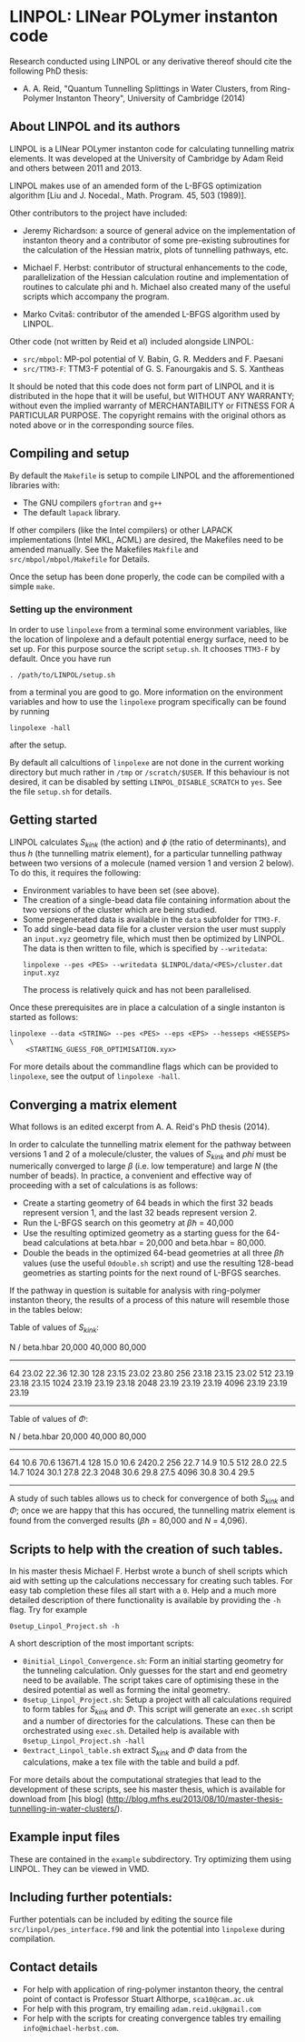 # LINPOL: LINear POLymer instanton code

Research conducted using LINPOL or any derivative thereof should cite the
following PhD thesis:
- A. A. Reid, "Quantum Tunnelling Splittings in Water Clusters, from
    Ring-Polymer Instanton Theory", University of Cambridge (2014)

## About LINPOL and its authors
LINPOL is a LINear POLymer instanton code for calculating tunnelling matrix 
elements. It was developed at the University of Cambridge by Adam Reid and others
between 2011 and 2013.

LINPOL makes use of an amended form of the L-BFGS optimization algorithm 
[Liu and J. Nocedal., Math. Program. 45, 503 (1989)].

Other contributors to the project have included:
- Jeremy Richardson: a source of general advice on the implementation of 
instanton theory and a contributor of some pre-existing subroutines for 
the calculation of the Hessian matrix, plots of tunnelling pathways, etc.

- Michael F. Herbst: contributor of structural enhancements to the code, 
parallelization of the Hessian calculation routine and implementation of 
routines to calculate phi and h.  Michael also created many of the useful
scripts which accompany the program.

- Marko Cvitaš: contributor of the amended L-BFGS algorithm used by LINPOL.

Other code (not written by Reid et al) included alongside LINPOL:
- ``src/mbpol``: MP-pol potential of V. Babin, G. R. Medders and F. Paesani
- ``src/TTM3-F``: TTM3-F potential of G. S. Fanourgakis and S. S. Xantheas 

It should be noted that this code does not form part of LINPOL and it is 
distributed in the hope that it will be useful, but WITHOUT ANY WARRANTY; 
without even the implied warranty of MERCHANTABILITY or FITNESS FOR A PARTICULAR
PURPOSE. The copyright remains with the original othors as noted above or in the
corresponding source files.

## Compiling and setup
By default the ``Makefile`` is setup to compile LINPOL and the afforementioned
libraries with:
- The GNU compilers ``gfortran`` and ``g++``
- The default ``lapack`` library.

If other compilers (like the Intel compilers) or other LAPACK implementations
(Intel MKL, ACML) are desired, the Makefiles need to be amended manually.
See the Makefiles ``Makfile`` and ``src/mbpol/mbpol/Makefile`` for Details.

Once the setup has been done properly, the code can be compiled with a simple
``make``.

### Setting up the environment
In order to use ``linpolexe`` from a terminal some environment variables, like
the location of linpolexe and a default potential energy surface, need to
be set up. For this purpose source the script ``setup.sh``. It chooses ``TTM3-F`` by
default. Once you have run
```
. /path/to/LINPOL/setup.sh
```
from a terminal you are good to go. More information on the environment
variables and how to use the ``linpolexe`` program specifically can be found 
by running
```
linpolexe -hall
```
after the setup.

By default all calcultions of ``linpolexe`` are not done in the current working
directory but much rather in ``/tmp`` or ``/scratch/$USER``. If this behaviour
is not desired, it can be disabled by setting ``LINPOL_DISABLE_SCRATCH`` to 
``yes``. See the file ``setup.sh`` for details.

## Getting started
LINPOL calculates $S_{kink}$ (the action) and $\phi$ (the ratio of determinants),
and thus $h$ (the tunnelling matrix element), for a particular tunnelling 
pathway between two versions of a molecule (named version 1 and version 2 below).
To do  this, it requires the following:
- Environment variables to have been set (see above).
- The creation of a single-bead data file containing information about the 
  two versions of the cluster which are being studied. 
- Some pregenerated data is available in the ``data`` subfolder for ``TTM3-F``.
- To add single-bead data file for a cluster version the user must supply an
  ``input.xyz`` geometry file, which must then be optimized by LINPOL. The data
  is then written to file, which is specified by ``--writedata``:
  ```
  linpolexe --pes <PES> --writedata $LINPOL/data/<PES>/cluster.dat input.xyz
  ```
  The process is relatively quick and has not been parallelised.

Once these prerequisites are in place a calculation of a single instanton is
started as follows:
```
linpolexe --data <STRING> --pes <PES> --eps <EPS> --hesseps <HESSEPS> \
    <STARTING_GUESS_FOR_OPTIMISATION.xyx>
```

For more details about the commandline flags which can be provided to
``linpolexe``, see the output of ``linpolexe -hall``.

## Converging a matrix element
What follows is an edited excerpt from A. A. Reid's PhD thesis (2014).

In order to calculate the tunnelling matrix element for the pathway between versions
1 and 2 of a molecule/cluster, the values of $S_{kink}$ and $phi$ must be numerically 
converged to large $\beta$ (i.e. low temperature) and large $N$ (the number of beads).
In practice, a convenient and effective way of proceeding with a set of calculations 
is as follows:
- Create a starting geometry of 64 beads in which the first 32 beads represent version 1,
and the last 32 beads represent version 2.
- Run the L-BFGS search on this geometry at $\beta \hbar$ = 40,000
- Use the resulting optimized geometry as a starting guess for the 64-bead calculations
at beta.hbar = 20,000 and beta.hbar = 80,000.
- Double the beads in the optimized 64-bead geometries at all three $\beta \hbar$ values
(use the useful ``0double.sh`` script) and use the resulting 128-bead geometries as starting
points for the next round of L-BFGS searches.

If the pathway in question is suitable for analysis with ring-polymer instanton theory,
the results of a process of this nature will resemble those in the tables below:

Table of values of $S_{kink}$:

N / beta.hbar   20,000   40,000   80,000
--------------  -------  -------  -------
64             	23.02    22.36    12.30
128            	23.15    23.02    23.80
256            	23.18    23.15    23.02
512             23.19    23.18    23.15
1024            23.19    23.19    23.18
2048            23.19    23.19    23.19
4096            23.19    23.19    23.19
-------------  -------  -------  ------

Table of values of $\Phi$:

N / beta.hbar  	20,000   40,000   80,000
-------------- -------- --------  -------
64             	10.6     70.6     13671.4
128            	15.0     10.6     2420.2
256            	22.7     14.9     10.5
512            	28.0     22.5     14.7
1024           	30.1     27.8     22.3
2048           	30.6     29.8     27.5
4096           	30.8     30.4     29.5
-------------- -------- --------  -------

A study of such tables allows us to check for convergence of both $S_{kink}$ and $\Phi$; once we
are happy that this has occured, the tunnelling matrix element is found from the converged
results ($\beta \hbar$ = 80,000 and $N$ = 4,096).

## Scripts to help with the creation of such tables.
In his master thesis Michael F. Herbst wrote a bunch of shell scripts which aid
with setting up the calculations neccessary for creating such tables.
For easy tab completion these files all start with a ``0``. Help and a much more
detailed description of there functionality is available by providing the ``-h``
flag. Try for example
```
0setup_Linpol_Project.sh -h
```

A short description of the most important scripts:
- ``0initial_Linpol_Convergence.sh``: Form an initial starting geometry for the
    tunneling calculation. Only guesses for the start and end geometry need to
    be available. The script takes care of optimising these in the desired
    potential as well as forming the inital geometry. 
- ``0setup_Linpol_Project.sh``: Setup a project with all calculations required
    to form tables for $S_{kink}$ and $\Phi$. This script will generate an
    ``exec.sh`` script and a number of directories for the calculations. These
    can then be orchestrated using ``exec.sh``. Detailed help is available with
    ``0setup_Linpol_Project.sh -hall``
- ``0extract_Linpol_table.sh`` extract $S_{kink}$ and $\Phi$ data from the
    calculations, make a tex file with the table and build a pdf.

For more details about the computational strategies that lead to the
development of these scripts, see his master thesis, which is available for
download from [his blog]
(http://blog.mfhs.eu/2013/08/10/master-thesis-tunnelling-in-water-clusters/).

## Example input files
These are contained in the ``example`` subdirectory. 
Try optimizing them using LINPOL. They can be viewed in VMD. 

## Including further potentials:
Further potentials can be included by editing the source file 
``src/linpol/pes_interface.f90`` and link the potential into ``linpolexe``
during compilation.

## Contact details
- For help with application of ring-polymer instanton theory, the central point 
of contact is Professor Stuart Althorpe, ``sca10@cam.ac.uk``
- For help with this program, try emailing ``adam.reid.uk@gmail.com``
- For help with the scripts for creating convergence tables try emailing
``info@michael-herbst.com``.

